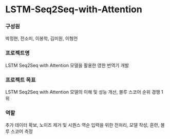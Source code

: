 # LSTM-Seq2Seq-with-Attention

### 구성원  

박정현, 전소미, 이봉학, 김미원, 이형언

### 프로젝트명  

LSTM Seq2Seq with Attention 모델을 활용한 영한 번역기 개발

### 프로젝트 목표  

LSTM Seq2Seq with Attention 모델의 이해 및 성능 개선, 블루 스코어 순위 경쟁 1위

### 역할  

추가 데이터 확보, 노이즈 제거 및 시퀀스 역순 입력을 위한 전처리, 모델 작성, 훈련, 블루 스코어 측정
